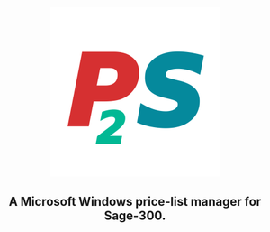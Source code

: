 <p align="center"><img src="readme_data/p2syslogo.png"></p>

<h2 align="center">A Microsoft Windows price-list manager for Sage-300.</h2>
